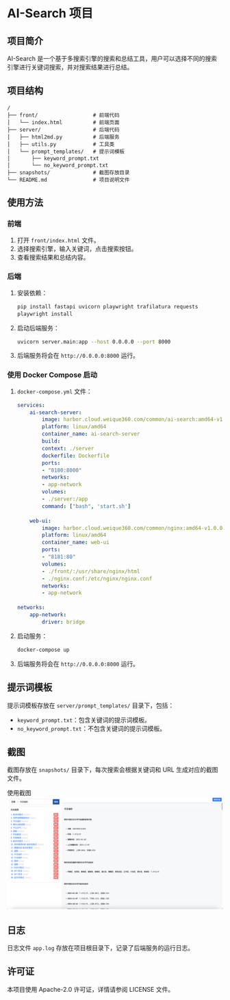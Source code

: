# AI-Search 项目

## 项目简介

AI-Search 是一个基于多搜索引擎的搜索和总结工具，用户可以选择不同的搜索引擎进行关键词搜索，并对搜索结果进行总结。

## 项目结构

```
/
├── front/                  # 前端代码
│   └── index.html          # 前端页面
├── server/                 # 后端代码
│   ├── html2md.py          # 后端服务
│   ├── utils.py            # 工具类
│   └── prompt_templates/   # 提示词模板
│       ├── keyword_prompt.txt
│       └── no_keyword_prompt.txt
├── snapshots/              # 截图存放目录
└── README.md               # 项目说明文件
```

## 使用方法

### 前端

1. 打开 `front/index.html` 文件。
2. 选择搜索引擎，输入关键词，点击搜索按钮。
3. 查看搜索结果和总结内容。

### 后端

1. 安装依赖：

    ```bash
    pip install fastapi uvicorn playwright trafilatura requests
    playwright install
    ```

2. 启动后端服务：

    ```bash
    uvicorn server.main:app --host 0.0.0.0 --port 8000
    ```

3. 后端服务将会在 `http://0.0.0.0:8000` 运行。

### 使用 Docker Compose 启动

1.  `docker-compose.yml` 文件：

    ```yaml
    services:
        ai-search-server:
            image: harbor.cloud.weique360.com/common/ai-search:amd64-v1.0.0
            platform: linux/amd64
            container_name: ai-search-server
            build: 
            context: ./server
            dockerfile: Dockerfile
            ports:
            - "8180:8000"
            networks:
            - app-network
            volumes:
            - ./server:/app
            command: ["bash", 'start.sh']

        web-ui:
            image: harbor.cloud.weique360.com/common/nginx:amd64-v1.0.0
            platform: linux/amd64
            container_name: web-ui
            ports:
            - "8181:80"
            volumes:
            - ./front/:/usr/share/nginx/html
            - ./nginx.conf:/etc/nginx/nginx.conf
            networks:
            - app-network

    networks:
        app-network:
            driver: bridge
    ```

2. 启动服务：

    ```bash
    docker-compose up
    ```

3. 后端服务将会在 `http://0.0.0.0:8000` 运行。

## 提示词模板

提示词模板存放在 `server/prompt_templates/` 目录下，包括：

- `keyword_prompt.txt`：包含关键词的提示词模板。
- `no_keyword_prompt.txt`：不包含关键词的提示词模板。

## 截图

截图存放在 `snapshots/` 目录下，每次搜索会根据关键词和 URL 生成对应的截图文件。

使用截图![snapshots/](snapshot/snapshot-20240505.png)


## 日志

日志文件 `app.log` 存放在项目根目录下，记录了后端服务的运行日志。

## 许可证

本项目使用 Apache-2.0 许可证，详情请参阅 LICENSE 文件。